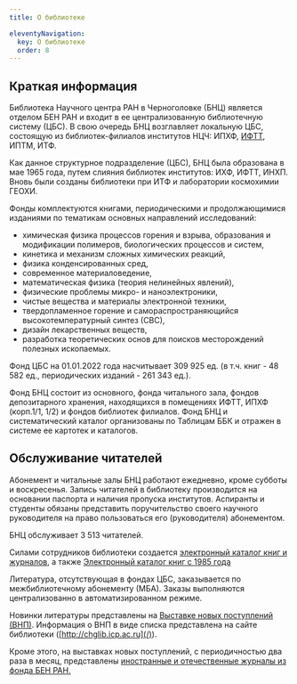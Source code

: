 ```yaml
---
title: О библиотеке

eleventyNavigation:
  key: О библиотеке
  order: 8
---
```


## Краткая информация

Библиотека Научного центра РАН в Черноголовке (БНЦ) является отделом БЕН РАН и входит в ее централизованную библиотечную систему (ЦБС). В свою очередь БНЦ возглавляет локальную ЦБС, состоящую из библиотек-филиалов институтов НЦЧ: ИПХФ, [ИФТТ](http://www.issp.ac.ru/lib/), ИПТМ, ИТФ.

Как данное структурное подразделение (ЦБС), БНЦ была образована в мае 1965 года, путем слияния библиотек институтов: ИХФ, ИФТТ, ИНХП. Вновь были созданы библиотеки при ИТФ и лаборатории космохимии ГЕОХИ.

Фонды комплектуются книгами, периодическими и продолжающимися изданиями по тематикам основных направлений исследований:

- химическая физика процессов горения и взрыва, образования и модификации полимеров, биологических процессов и систем,
- кинетика и механизм сложных химических реакций,
- физика конденсированных сред,
- современное материаловедение,
- математическая физика (теория нелинейных явлений),
- физические проблемы микро- и наноэлектроники,
- чистые вещества и материалы электронной техники,
- твердопламенное горение и самораспространяющийся высокотемпературный синтез (СВС),
- дизайн лекарственных веществ,
- разработка теоретических основ для поисков месторождений полезных ископаемых.

Фонд ЦБС на 01.01.2022 года насчитывает 309 925 ед. (в т.ч. книг - 48 582 ед., периодических изданий - 261 343 ед.).

Фонд БНЦ состоит из основного, фонда читального зала, фондов депозитарного хранения, находящихся в помещениях ИФТТ, ИПХФ (корп.1/1, 1/2) и фондов библиотек филиалов. Фонд БНЦ и систематический каталог организованы по Таблицам ББК и отражен в системе ее картотек и каталогов.

## Обслуживание читателей

Абонемент и читальные залы БНЦ работают ежедневно, кроме субботы и воскресенья. Запись читателей в библиотеку производится на основании паспорта и наличия пропуска институтов. Аспиранты и студенты обязаны представить поручительство своего научного руководителя на право пользоваться его (руководителя) абонементом.

БНЦ обслуживает 3 513 читателей.

Силами сотрудников библиотеки создается [электронный каталог книг и журналов](/ec/), а также [Электронный каталог книг с 1985 года](https://koha.benran.ru)

Литература, отсутствующая в фондах ЦБС, заказывается по межбиблиотечному абонементу (МБА). Заказы выполняются централизованно в автоматизированном режиме.

Новинки литературы представлены на [Выставке новых поступлений (ВНП)](/BNP/). Информация о ВНП в виде списка представлена на сайте библиотеки ([http://chglib.icp.ac.ru](/)).

Кроме этого, на выставках новых поступлений, с периодичностью два раза в месяц, представлены [иностранные и отечественные журналы из фонда БЕН РАН.](/BENex/)
